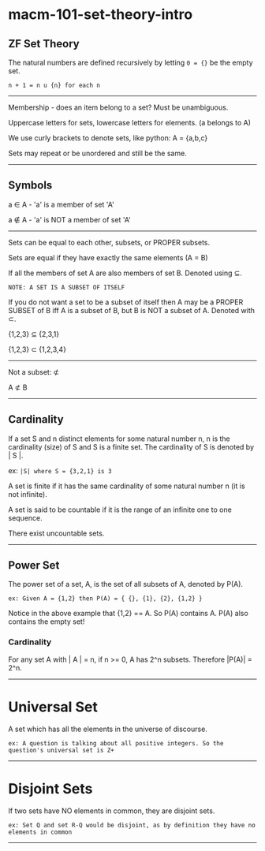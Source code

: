 # macm-101-set-theory-intro

## ZF Set Theory

The natural numbers are defined recursively by letting ```0 = {}``` be the empty set.

```n + 1 = n u {n} for each n```

---

Membership - does an item belong to a set? Must be unambiguous.

Uppercase letters for sets, lowercase letters for elements. (a belongs to A)

We use curly brackets to denote sets, like python: A = {a,b,c}

Sets may repeat or be unordered and still be the same.

---

## Symbols

a ∈ A - 'a' is a member of set 'A'

a ∉ A - 'a' is NOT a member of set 'A'

---

Sets can be equal to each other, subsets, or PROPER subsets.

Sets are equal if they have exactly the same elements (A = B)

If all the members of set A are also members of set B. Denoted using ⊆.

```NOTE: A SET IS A SUBSET OF ITSELF```

If you do not want a set to be a subset of itself then A may be a PROPER SUBSET of B iff A is a subset of B, but B is NOT a subset of A. Denoted with ⊂.

{1,2,3} ⊆ {2,3,1}

{1,2,3} ⊂ {1,2,3,4}

---

Not a subset: ⊄

A ⊄ B

---

## Cardinality 

If a set S and n distinct elements for some natural number n, n is the cardinality (size) of S and S is a finite set. The cardinality of S is denoted by | S |.

ex: ```|S| where S = {3,2,1} is 3```

A set is finite if it has the same cardinality of some natural number n (it is not infinite).

A set is said to be countable if it is the range of an infinite one to one sequence.

There exist uncountable sets.

---

## Power Set

The power set of a set, A, is the set of all subsets of A, denoted by P(A).

```ex: Given A = {1,2} then P(A) = { {}, {1}, {2}, {1,2} }``` 

Notice in the above example that {1,2} == A. So P(A) contains A. P(A) also contains the empty set!

### Cardinality

For any set A with | A | = n, if n >= 0, A has 2^n subsets. Therefore |P(A)| = 2^n.

---

# Universal Set

A set which has all the elements in the universe of discourse. 

```ex: A question is talking about all positive integers. So the question's universal set is Z+```

---

# Disjoint Sets

If two sets have NO elements in common, they are disjoint sets.

```ex: Set Q and set R-Q would be disjoint, as by definition they have no elements in common```

---



